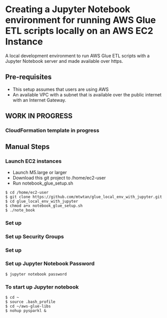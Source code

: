 # Creating a Jupyter Notebook environment for running AWS Glue ETL scripts locally on an AWS EC2 Instance
A local development environment to run AWS Glue ETL scripts with a Jupyter Notebook server and made available over https.

## Pre-requisites
- This setup assumes that users are using AWS
- An available VPC with a subnet that is available over the public internet with an Internet Gateway.

## WORK IN PROGRESS
### CloudFormation template in progress

## Manual Steps

### Launch EC2 instances
- Launch M5.large or larger
- Download this git project to /home/ec2-user
- Run notebook_glue_setup.sh

```
$ cd /home/ec2-user
$ git clone https://github.com/mtwtan/glue_local_env_with_jupyter.git
$ cd glue_local_env_with_jupyter
$ chmod a+x notebook_glue_setup.sh
$ ./note_book
```

### Set up 

### Set up Security Groups

### Set up 

### Set up Jupyter Notebook Password
```
$ jupyter notebook password
```
### To start up Jupyter notebook
```
$ cd ~
$ source .bash_profile
$ cd ~/aws-glue-libs
$ nohup pysparkl &
```
